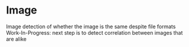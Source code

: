 # Image 
Image detection of whether the image is the same despite file formats
Work-In-Progress: next step is to detect correlation between images that are alike
